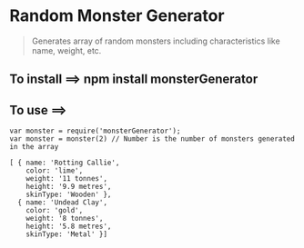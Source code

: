 # Random Monster Generator
> Generates array of random monsters including characteristics like name, weight, etc.
## To install ==> npm install monsterGenerator
## To use ==>
```
var monster = require('monsterGenerator');
var monster = monster(2) // Number is the number of monsters generated in the array

[ { name: 'Rotting Callie',
    color: 'lime',
    weight: '11 tonnes',
    height: '9.9 metres',
    skinType: 'Wooden' },
  { name: 'Undead Clay',
    color: 'gold',
    weight: '8 tonnes',
    height: '5.8 metres',
    skinType: 'Metal' }]
```
